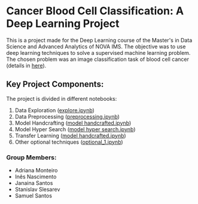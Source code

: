 # Cancer Blood Cell Classification: A Deep Learning Project

This is a project made for the Deep Learning course of the Master's in Data Science and Advanced Analytics of NOVA IMS. The objective was to use deep learning techniques to solve a supervised machine learning problem. The chosen problem was an image classification task of blood cell cancer (details in [here](https://www.kaggle.com/datasets/mohammadamireshraghi/blood-cell-cancer-all-4class)).

## Key Project Components:
The project is divided in different notebooks:
1. Data Exploration ([explore.ipynb](https://github.com/adriana-monteiro/cell-cancer-classification/blob/main/notebooks/explore.ipynb))
3. Data Preprocessing ([preprocessing.ipynb](https://github.com/adriana-monteiro/cell-cancer-classification/blob/main/notebooks/preprocessing.ipynb))
4. Model Handcrafting ([model handcrafted.ipynb](https://github.com/adriana-monteiro/cell-cancer-classification/blob/main/notebooks/model%20handcrafted.ipynb))
5. Model Hyper Search ([model hyper search.ipynb](https://github.com/adriana-monteiro/cell-cancer-classification/blob/main/notebooks/model%20hyper%20search.ipynb))
6. Transfer Learning  ([model handcrafted.ipynb](https://github.com/adriana-monteiro/cell-cancer-classification/blob/main/notebooks/transfer.ipynb))
7. Other optional techniques ([optional_1.ipynb](https://github.com/adriana-monteiro/cell-cancer-classification/blob/main/notebooks/optional_1.ipynb))

### Group Members:
- Adriana Monteiro
- Inês Nascimento
- Janaina Santos
- Stanislav Slesarev
- Samuel Santos
